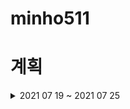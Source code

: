 # minho511

# 계획
<details>
<summary>2021 07 19 ~ 2021 07 25</summary>
<div markdown = "1">
    
### 주간
- 파이썬 웹개발 / 딥러닝 / 머신러닝
- 알고리즘 : 이것이 코딩테스트다 / 백준 알고리즘 문제풀이
  - 월 : 그래프이론
  - 화 : 그리디
  - 수 : 구현
  - 목 : DFS/BFS
  - 금 : 정렬
  - 토 : 이진탐색
  - 일 : 다이나믹 프로그래밍  
